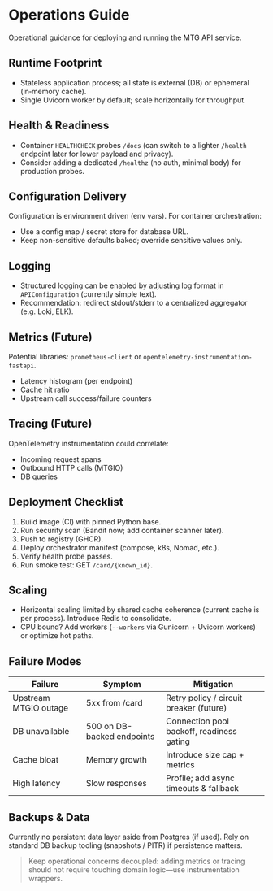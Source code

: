 # Operations Guide

Operational guidance for deploying and running the MTG API service.

## Runtime Footprint

- Stateless application process; all state is external (DB) or ephemeral (in‑memory cache).
- Single Uvicorn worker by default; scale horizontally for throughput.

## Health & Readiness

- Container `HEALTHCHECK` probes `/docs` (can switch to a lighter `/health` endpoint later for lower payload and privacy).
- Consider adding a dedicated `/healthz` (no auth, minimal body) for production probes.

## Configuration Delivery

Configuration is environment driven (env vars). For container orchestration:

- Use a config map / secret store for database URL.
- Keep non-sensitive defaults baked; override sensitive values only.

## Logging

- Structured logging can be enabled by adjusting log format in `APIConfiguration` (currently simple text).
- Recommendation: redirect stdout/stderr to a centralized aggregator (e.g. Loki, ELK).

## Metrics (Future)

Potential libraries: `prometheus-client` or `opentelemetry-instrumentation-fastapi`.

- Latency histogram (per endpoint)
- Cache hit ratio
- Upstream call success/failure counters

## Tracing (Future)

OpenTelemetry instrumentation could correlate:

- Incoming request spans
- Outbound HTTP calls (MTGIO)
- DB queries

## Deployment Checklist

1. Build image (CI) with pinned Python base.
2. Run security scan (Bandit now; add container scanner later).
3. Push to registry (GHCR).
4. Deploy orchestrator manifest (compose, k8s, Nomad, etc.).
5. Verify health probe passes.
6. Run smoke test: GET `/card/{known_id}`.

## Scaling

- Horizontal scaling limited by shared cache coherence (current cache is per process). Introduce Redis to consolidate.
- CPU bound? Add workers (`--workers` via Gunicorn + Uvicorn workers) or optimize hot paths.

## Failure Modes

| Failure | Symptom | Mitigation |
|---------|---------|------------|
| Upstream MTGIO outage | 5xx from /card | Retry policy / circuit breaker (future) |
| DB unavailable | 500 on DB-backed endpoints | Connection pool backoff, readiness gating |
| Cache bloat | Memory growth | Introduce size cap + metrics |
| High latency | Slow responses | Profile; add async timeouts & fallback |

## Backups & Data

Currently no persistent data layer aside from Postgres (if used). Rely on standard DB backup tooling (snapshots / PITR) if persistence matters.

> Keep operational concerns decoupled: adding metrics or tracing should not require touching domain logic—use instrumentation wrappers.
